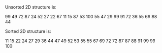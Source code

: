 Unsorted 2D structure is: 

99 49 72 87 24 
52 27 22 67 11 
15 87 53 100 55 
47 29 99 91 72 
36 55 69 88 44 

Sorted 2D structure is: 

11 15 22 24 27 
29 36 44 47 49 
52 53 55 55 67 
69 72 72 87 87 
88 91 99 99 100 
